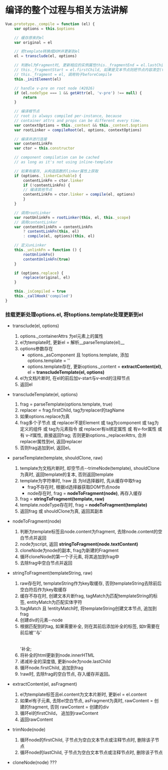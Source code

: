# 编译的整个过程与相关方法讲解

```js
Vue.prototype._compile = function (el) {
    var options = this.$options

    // 缓存原来的el
    var original = el

    // 把template转换成DOM并更新到el
    el = transclude(el, options)

    // 判断el为Fragment时, 更新相应的实例属性this._fragmentEnd = el.lastChild,
    // this._fragmentStart = el.firstChild, 如果是文本节点则把节点内容清空(text anchors)
    // this._fragment = el, 调用钩子beforeCompile
    this._initElement(el)

    // handle v-pre on root node (#2026)
    if (el.nodeType === 1 && getAttr(el, 'v-pre') !== null) {
        return
    }

    // 编译根节点
    // root is always compiled per-instance, because
    // container attrs and props can be different every time.
    var contextOptions = this._context && this._context.$options
    var rootLinker = compileRoot(el, options, contextOptions)

    // 编译并进行连接
    var contentLinkFn
    var ctor = this.constructor

    // component compilation can be cached
    // as long as it's not using inline-template

    // 如果有缓存, 从构造函数的linker属性上获取
    if (options._linkerCachable) {
        contentLinkFn = ctor.linker
        if (!contentLinkFn) {
        // 编译其他节点
        contentLinkFn = ctor.linker = compile(el, options)
        }
    }

    // 调用rootLinker
    var rootUnlinkFn = rootLinker(this, el, this._scope)
    // 调用contentLinker
    var contentUnlinkFn = contentLinkFn
        ? contentLinkFn(this, el)
        : compile(el, options)(this, el)

    // 定义unLinker
    this._unlinkFn = function () {
        rootUnlinkFn()
        contentUnlinkFn(true)
    }

    if (options.replace) {
        replace(original, el)
    }

    this._isCompiled = true
    this._callHook('compiled')
}
```

### 挂载更新处理options.el, 将toptions.template处理更新到el
+ transclude(el, options)
    1. options.\_containerAttrs 为el元素上的属性
    2. el为template时, 更新el = 解析__parseTemplate(el)__
    3. options参数存在
        + options.\_asComponent 且 !options.template, 添加options.template = '<slot></slot>'
        + options.template存在, 更新options.\_content = __extractContent(el)__, el = __transcludeTemplate(el, options)__
    4. el为文档片断时, 在el的前后加v-start与v-end的注释节点
    5. 返回el

+ transcludeTemplate(el, options)
    1. frag = parseTemplate(options.template, true)
    2. replacer = frag.firstChild, tag为replacer的tagName
    3. 如果options.replace为真
    4. frag多个子节点 或 replacer不是Element 或 tag为component 或 tag为定义的组件 或 tag为元素指令 或 replacer有is绑定属性 或 有v-for属性  或有 v-if属性, 直接返回frag; 否则更新options.\_replacerAttrs, 合并 replacer属性到el, 返回replacer
    5. 否则frag追加到el, 返回el。

+ parseTemplate(template, shouldClone, raw)
    1. template为文档片断时, 却空节点--trimeNode(template), shouldClone为真时, 返回template的复本, 否则返回template
    2. template为字符串时, !raw 且 为Id选择器时, 先从缓存中取frag
        + frag不存在时, 根据id选择器获取DOM节点node
        + node存在时, frag = __nodeToFragment(node)__, 再存入缓存
    3. frag = __stringToFragment(template, raw)__
    4. template.nodeType存在时, frag = __nodeToFragment(template)__
    5. 返回frag 或 shouldClone为真, 返回其副本

+ nodeToFragment(node)
    1. 判断为template标签且node.content为fragment, 去除node.content的空白节点并返回
    2. node为script, 返回 __stringToFragment(node.textContent)__
    3. cloneNode为node的副本, frag为新建的Fragment
    4. 循环cloneNode的第一个子元素, 将其追加到frag中
    5. 去除frag中空白节点并返回

+ stringToFragment(templateString, raw)
    1. raw存在时, templateString作为key取缓存, 否则templateString去除前后空白符后作为key取缓存
    2. 缓存不存在时, 创建文本片断frag, tagMatch为匹配templateString的标签, entityMatch为匹配实体字符
    3. !tagMatch 且 !entityMatch时, 将templateString创建文本节点, 追加到frag
    4. 创建div的元素--node
    5. 根据匹配到的tag, 如果需要补全, 则在其前后添加补全的标签, 如tr需要在前后被'<table><tbody>'与'</tbody></table>'补全;
    6. 将补全的html更新到node.innerHTML
    7. 递减补全的深度值, 更新node为node.lastChild
    8. 循环node.firstChild, 追加到frag
    9. !raw时, 去除frag的空白节点, 存入缓存并返回。

+ extractContent(el, asFragment)
    1. el为template标签且el.content为文本片断时, 更新el = el.content
    2. 如果el有子元素, 去除el空白节点, asFragment为真时, rawContent = 创建的fragment, 否则 rawContent = 创建的div
    3. 循环el的firstChild， 追加到rawContent
    4. 返回rawContent

+ trimNode(node)
    1. 循环node的firstChild, 子节点为空白文本节点或注释节点时, 删除该子节点
    2. 循环node的lastChild, 子节点为空白文本节点或注释节点时, 删除该子节点

+ cloneNode(node)  ???
